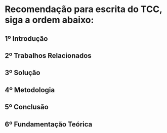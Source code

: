 # Recomendação para escrita do TCC, siga a ordem abaixo: 
## 1º Introdução
## 2º Trabalhos Relacionados
## 3º Solução
## 4º Metodologia
## 5º Conclusão
## 6º Fundamentação Teórica